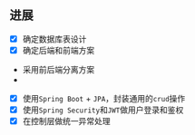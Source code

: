 ## 进展
 - [x] 确定数据库表设计
 - [x] 确定后端和前端方案
 - 采用前后端分离方案
 - 
 - [x] 使用`Spring Boot` + `JPA`，封装通用的`crud`操作
 - [x] 使用`Spring Security`和`JWT`做用户登录和鉴权
 - [x] 在控制层做统一异常处理 
<!--stackedit_data:
eyJoaXN0b3J5IjpbMTQ1OTUzNzA2OF19
-->